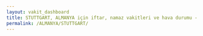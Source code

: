 ```yaml
---
layout: vakit_dashboard
title: STUTTGART, ALMANYA için iftar, namaz vakitleri ve hava durumu - ilçe/eyalet seç
permalink: /ALMANYA/STUTTGART/
---
```


<script type="text/javascript">
  var GLOBAL_COUNTRY = 'ALMANYA';
  var GLOBAL_CITY = 'STUTTGART';
  var GLOBAL_STATE = '';
  var lat = 72;
  var lon = 21;
</script>
